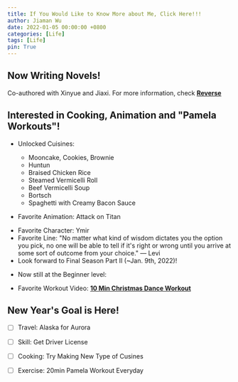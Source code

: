 ```yaml
---
title: If You Would Like to Know More about Me, Click Here!!!
author: Jiaman Wu
date: 2022-01-05 00:00:00 +0800
categories: [Life]
tags: [Life]
pin: True
---
```


## Now Writing Novels! 

Co-authored with Xinyue and Jiaxi. For more information, check [**Reverse**](https://github.com/charmainewu/Reverse)

## Interested in **Cooking**, **Animation** and "Pamela Workouts"! 

* Unlocked Cuisines: 
  - Mooncake, Cookies, Brownie
  - Huntun
  - Braised Chicken Rice
  - Steamed Vermicelli Roll
  - Beef Vermicelli Soup
  - Bortsch
  - Spaghetti with Creamy Bacon Sauce
 
 * Favorite Animation: Attack on Titan
  - Favorite Character: Ymir
  - Favorite Line: "No matter what kind of wisdom dictates you the option you pick, no one will be able to tell if it's right or wrong until you arrive at some sort of outcome from your choice." — Levi
  - Look forward to Final Season Part II (~Jan. 9th, 2022)!
 
 * Now still at the Beginner level:
  - Favorite Workout Video: [**10 Min Christmas Dance Workout**](https://www.youtube.com/watch?v=pzj78YA1zws)
  
## New Year's Goal is Here!

- [ ] Travel: Alaska for Aurora
- [ ] Skill: Get Driver License
- [ ] Cooking: Try Making New Type of Cusines 
- [ ] Exercise: 20min Pamela Workout Everyday

